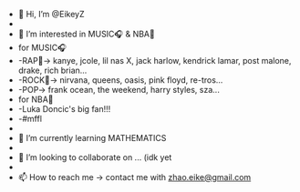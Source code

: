 - 👋 Hi, I’m @EikeyZ
- 
- 👀 I’m interested in MUSIC🎧 & NBA🏀
- for MUSIC🎧
- -RAP🎤-> kanye, jcole, lil nas X, jack harlow, kendrick lamar, post malone, drake, rich brian...
- -ROCK🎸-> nirvana, queens, oasis, pink floyd, re-tros...
- -POP-> frank ocean, the weekend, harry styles, sza...
- for NBA🏀
- -Luka Doncic's big fan!!!
- -#mffl
- 
- 🌱 I’m currently learning MATHEMATICS
- 
- 💞️ I’m looking to collaborate on ... (idk yet
- 
- 📫 How to reach me -> contact me with zhao.eike@gmail.com

<!---
EikeyZ/EikeyZ is a ✨ special ✨ repository because its `README.md` (this file) appears on your GitHub profile.
You can click the Preview link to take a look at your changes.
--->
